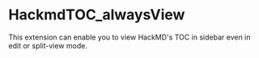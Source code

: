 # HackmdTOC_alwaysView
This extension can enable you to view HackMD's TOC in sidebar even in edit or split-view mode.
